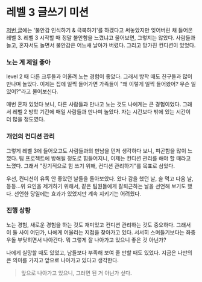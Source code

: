 # 레벨 3 글쓰기 미션
<!-- 주제 : 협업을 잘 하기 위한 유연성 강화 목표 및 실험 계획과 결과 -->
<!-- 나의 목표 : 장기적으로 힘 쓰기 위해, 컨디션 관리하기 -->

<!-- 글들은 리뷰의 편의성을 위해 일부러 문장마다 enter를 추가했습니다. -->
<!-- 편하게 보실 분들은 오른쪽 위의 버튼 눌러서 봐주세요. -->

[저번 글](../level2/README.md)에는 '불안감 인식하기 & 극복하기'를 하겠다고 써놓았지만 잊어버린 채 들어온 레벨 3.
레벨 3 시작할 때 정말 불안함을 느꼈냐고 물어보면, 그렇지는 않았다.
사람들과 놀고, 혼자서도 놀면서 불안감은 어느새 날아가 버렸다.
그리고 망가진 컨디션이 있었다.

### 노는 게 제일 좋아

level 2 때 다른 크루들과 어울려 노는 경험이 좋았다.
그래서 방학 때도 친구들과 많이 만나며 놀았다.
이제는 집에 일찍 들어가면 가족들이 "왜 이렇게 일찍 들어왔어? 무슨 일 있어?"라고 물어보신다.

매번 혼자 있었다 보니, 다른 사람들과 만나고 노는 것도 나에게는 큰 경험이었다.
그래서 레벨 2 방학 기간에 매일 사람들과 만나며 놀았다.
자는 시간보다 밖에 있는 시간이 더 많을 정도였다.

### 개인의 컨디션 관리

그렇게 레벨 3에 들어오고도 사람들과의 만남을 먼저 생각하다 보니, 피곤함을 많이 느꼈다.
팀 프로젝트에 방해될 정도로 힘들어지니, 이제는 컨디션 관리를 해야 할 때라고 느꼈다.
그래서 "장기적으로 힘 쓰기 위해, 컨디션 관리하기"를 목표로 삼았다.

우선, 컨디션이 유독 안 좋았던 날들을 돌아보았다.
왔다 감을 했던 날, 술 먹고 다음 날, 등등...위 요인을 제거하기 위해서, 같은 팀원들에게 칼퇴근하는 날을 선언해 보기도 했다.
선언한 당일에는 효과가 있었지만 계속 지키기는 어려웠다.

### 진행 상황

노는 경험, 새로운 경험을 하는 것도 재미있고 컨디션 관리하는 것도 중요하다.
그래서 이 둘 사이 어딘가, 나에게 어울리는 지점을 찾아가고 있다.
서서히 스며들기보다는 좌충우돌 부딪히면서 나아간다.
뭐 그렇게 잘 나아가고 있으니 좋은 것 아닌가?

나에게 실망할 때도 있었고, 남들보다 부족해 보여 줄 만할 때도 있었다.
지금은 나만의 큰 의미를 가지고 앞으로 나아가고 있다고 생각한다.

> 앞으로 나아가고 있으니, 그러면 된 거 아닌가 싶다.
